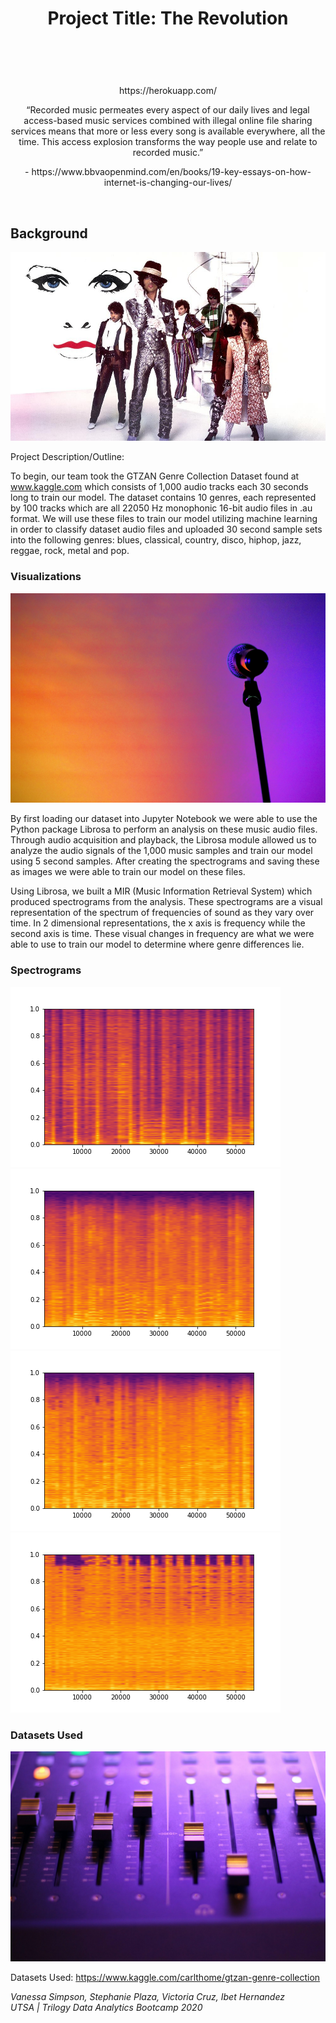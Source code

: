 <h1><p align="center"><strong> Project Title:  The Revolution </strong></p>
<br>
<p align="center">
</h1>

<p align="center">https://herokuapp.com/</p>

<p align="center">“Recorded music permeates every aspect of our daily lives and legal access-based music services combined with illegal online file sharing services means that more or less every song is available everywhere, all the time. This access explosion transforms the way people use and relate to recorded music.”

</p>

<p align="center"> - https://www.bbvaopenmind.com/en/books/19-key-essays-on-how-internet-is-changing-our-lives/    
</p>
<br>

## Background

![1-Intro](Images/1.png)

Project Description/Outline:

To begin, our team took the GTZAN Genre Collection Dataset found at www.kaggle.com which consists of 1,000 audio tracks each 30 seconds long to train our model. The dataset contains 10 genres, each represented by 100 tracks which are all 22050 Hz monophonic 16-bit audio files in .au format. We will use these files to train our model utilizing machine learning in order to classify dataset audio files and uploaded 30 second sample sets into the following genres: blues, classical, country, disco, hiphop, jazz, reggae, rock, metal and pop.

### Visualizations
![2-Prince](Images/2.png)

By first loading our dataset into Jupyter Notebook we were able to use the Python package Librosa to perform an analysis on these music audio files. Through audio acquisition and playback, the Librosa module allowed us to analyze the audio signals of the 1,000 music samples and train our model using 5 second samples. After creating the spectrograms and saving these as images we were able to train our model on these files. 

Using Librosa, we built a MIR (Music Information Retrieval System) which produced spectrograms from the analysis. These spectrograms are a visual representation of the spectrum of frequencies of sound as they vary over time. In 2 dimensional representations, the x axis is frequency while the second axis is time. These visual changes in frequency are what we were able to use to train our model to determine where genre differences lie. 


### Spectrograms
   ![3-Specs](Images/disco00000.png)
   ![4-Specs](Images/blues00000.png)
   ![5-Specs](Images/hiphop00000.png)
   ![6-Specs](Images/metal00000.png)

### Datasets Used 

   ![7-Music](Images/3.png)

Datasets Used:
https://www.kaggle.com/carlthome/gtzan-genre-collection

    
   <i>Vanessa Simpson, Stephanie Plaza, Victoria Cruz, Ibet Hernandez
</i>
   <br>
   <i>UTSA | Trilogy Data Analytics Bootcamp 2020</i>
